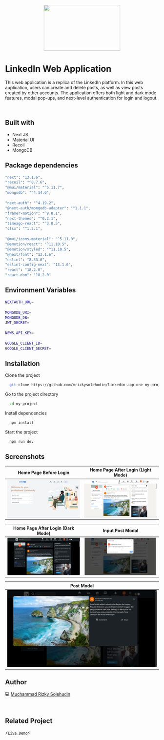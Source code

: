 <div align="center">
 <img height="150" width="250" src="https://rb.gy/vtbzlp"  />
</div>

# LinkedIn Web Application

This web application is a replica of the LinkedIn platform. In this web application, users can create and delete posts, as well as view posts created by other accounts. The application offers both light and dark mode features, modal pop-ups, and next-level authentication for login and logout.

<br />

## Built with

- Next JS
- Material UI
- Recoil
- MongoDB

## Package dependencies

```bash
"next": "13.1.6",
"recoil": "^0.7.6",
"@mui/material": "^5.11.7",
"mongodb": "^4.14.0",

"next-auth": "^4.19.2",
"@next-auth/mongodb-adapter": "^1.1.1",
"framer-motion": "^9.0.1",
"next-themes": "^0.2.1",
"timeago-react": "^3.0.5",
"clsx": "^1.2.1",

"@mui/icons-material": "^5.11.0",
"@emotion/react": "^11.10.5",
"@emotion/styled": "^11.10.5",
"@next/font": "13.1.6",
"eslint": "8.33.0",
"eslint-config-next": "13.1.6",
"react": "18.2.0",
"react-dom": "18.2.0"
```

## Environment Variables

```bash
NEXTAUTH_URL=

MONGODB_URI=
MONGODB_DB=
JWT_SECRET=

NEWS_API_KEY=

GOOGLE_CLIENT_ID=
GOOGLE_CLIENT_SECRET=
```

## Installation

Clone the project

```bash
  git clone https://github.com/mrizkysolehudin/linkedin-app-one my-project
```

Go to the project directory

```bash
  cd my-project
```

Install dependencies

```bash
  npm install
```

Start the project

```bash
  npm run dev
```

## Screenshots

| Home Page Before Login                                                                                                                      | Home Page After Login (Light Mode)                                                                                                                        |
| ------------------------------------------------------------------------------------------------------------------------------------------- | --------------------------------------------------------------------------------------------------------------------------------------------------------- |
| ![Home Page After Login (Light Mode)](https://github.com/mrizkysolehudin/linkedin-app-one/blob/main/public/assets/ss/home-before-login.png) | ![Home Page After Login (Light Mode)](<https://github.com/mrizkysolehudin/linkedin-app-one/blob/main/public/assets/ss/home-after-login-(ligth-mode).png>) |

| Home Page After Login (Dark Mode)                                                                                                                       | Input Post Modal                                                                                                         |
| ------------------------------------------------------------------------------------------------------------------------------------------------------- | ------------------------------------------------------------------------------------------------------------------------ |
| ![Home Page After Login (Dark Mode)](<https://github.com/mrizkysolehudin/linkedin-app-one/blob/main/public/assets/ss/home-after-login-(dark-mode).png>) | ![Input Post Modal](https://github.com/mrizkysolehudin/linkedin-app-one/blob/main/public/assets/ss/input-post-modal.png) |

| Post Modal                                                                                                   |
| ------------------------------------------------------------------------------------------------------------ |
| ![Post Modal](https://github.com/mrizkysolehudin/linkedin-app-one/blob/main/public/assets/ss/post-modal.png) |

## Author

💻 [Muchammad Rizky Solehudin](https://github.com/mrizkysolehudin)

<br />

## Related Project

⚡[`Live Demo`](https://netflix-web-application.vercel.app/)⚡
